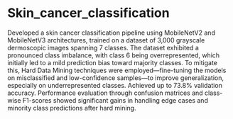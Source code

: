 # Skin_cancer_classification
Developed a skin cancer classification pipeline using MobileNetV2 and MobileNetV3 architectures, trained on a dataset of 3,000 grayscale dermoscopic images spanning 7 classes. The dataset exhibited a pronounced class imbalance, with class 6 being overrepresented, which initially led to a mild prediction bias toward majority classes. To mitigate this, Hard Data Mining techniques were employed—fine-tuning the models on misclassified and low-confidence samples—to improve generalization, especially on underrepresented classes. Achieved up to 73.8% validation accuracy. Performance evaluation through confusion matrices and class-wise F1-scores showed significant gains in handling edge cases and minority class predictions after hard mining.
